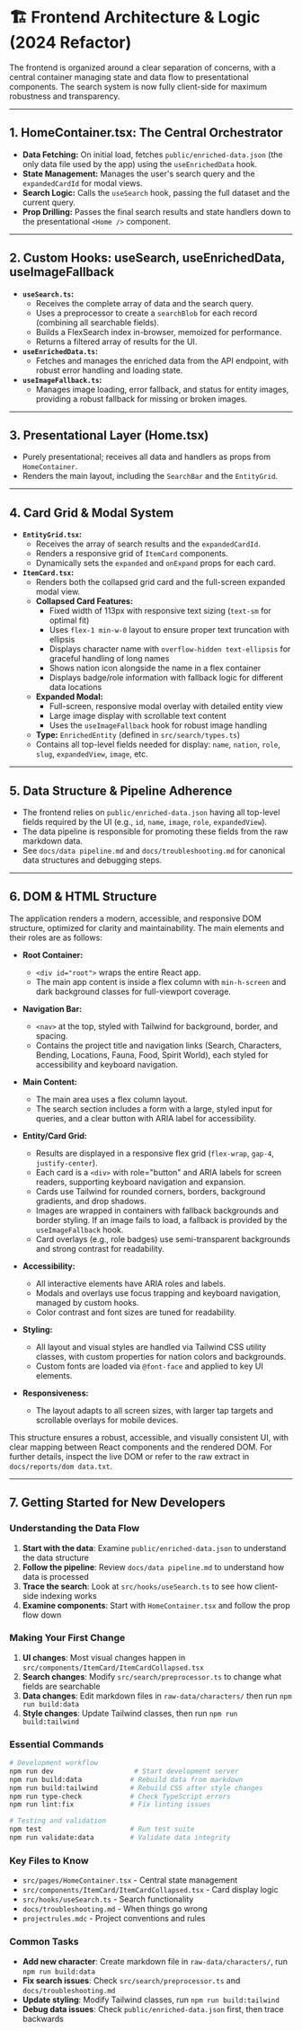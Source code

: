 # 🏗️ Frontend Architecture & Logic (2024 Refactor)

The frontend is organized around a clear separation of concerns, with a central container managing state and data flow to presentational components. The search system is now fully client-side for maximum robustness and transparency.

---

## 1. HomeContainer.tsx: The Central Orchestrator

- **Data Fetching:** On initial load, fetches `public/enriched-data.json` (the only data file used by the app) using the `useEnrichedData` hook.
- **State Management:** Manages the user's search query and the `expandedCardId` for modal views.
- **Search Logic:** Calls the `useSearch` hook, passing the full dataset and the current query.
- **Prop Drilling:** Passes the final search results and state handlers down to the presentational `<Home />` component.

---

## 2. Custom Hooks: useSearch, useEnrichedData, useImageFallback

- **`useSearch.ts`:**
  - Receives the complete array of data and the search query.
  - Uses a preprocessor to create a `searchBlob` for each record (combining all searchable fields).
  - Builds a FlexSearch index in-browser, memoized for performance.
  - Returns a filtered array of results for the UI.
- **`useEnrichedData.ts`:**
  - Fetches and manages the enriched data from the API endpoint, with robust error handling and loading state.
- **`useImageFallback.ts`:**
  - Manages image loading, error fallback, and status for entity images, providing a robust fallback for missing or broken images.

---

## 3. Presentational Layer (Home.tsx)

- Purely presentational; receives all data and handlers as props from `HomeContainer`.
- Renders the main layout, including the `SearchBar` and the `EntityGrid`.

---

## 4. Card Grid & Modal System

- **`EntityGrid.tsx`:**
  - Receives the array of search results and the `expandedCardId`.
  - Renders a responsive grid of `ItemCard` components.
  - Dynamically sets the `expanded` and `onExpand` props for each card.
- **`ItemCard.tsx`:**
  - Renders both the collapsed grid card and the full-screen expanded modal view.
  - **Collapsed Card Features:**
    - Fixed width of 113px with responsive text sizing (`text-sm` for optimal fit)
    - Uses `flex-1 min-w-0` layout to ensure proper text truncation with ellipsis
    - Displays character name with `overflow-hidden text-ellipsis` for graceful handling of long names
    - Shows nation icon alongside the name in a flex container
    - Displays badge/role information with fallback logic for different data locations
  - **Expanded Modal:**
    - Full-screen, responsive modal overlay with detailed entity view
    - Large image display with scrollable text content
    - Uses the `useImageFallback` hook for robust image handling
  - **Type:** `EnrichedEntity` (defined in `src/search/types.ts`)
  - Contains all top-level fields needed for display: `name`, `nation`, `role`, `slug`, `expandedView`, `image`, etc.

---

## 5. Data Structure & Pipeline Adherence

- The frontend relies on `public/enriched-data.json` having all top-level fields required by the UI (e.g., `id`, `name`, `image`, `role`, `expandedView`).
- The data pipeline is responsible for promoting these fields from the raw markdown data.
- See `docs/data pipeline.md` and `docs/troubleshooting.md` for canonical data structures and debugging steps.

---

## 6. DOM & HTML Structure

The application renders a modern, accessible, and responsive DOM structure, optimized for clarity and maintainability. The main elements and their roles are as follows:

- **Root Container:**
  - `<div id="root">` wraps the entire React app.
  - The main app content is inside a flex column with `min-h-screen` and dark background classes for full-viewport coverage.

- **Navigation Bar:**
  - `<nav>` at the top, styled with Tailwind for background, border, and spacing.
  - Contains the project title and navigation links (Search, Characters, Bending, Locations, Fauna, Food, Spirit World), each styled for accessibility and keyboard navigation.

- **Main Content:**
  - The main area uses a flex column layout.
  - The search section includes a form with a large, styled input for queries, and a clear button with ARIA label for accessibility.

- **Entity/Card Grid:**
  - Results are displayed in a responsive flex grid (`flex-wrap`, `gap-4`, `justify-center`).
  - Each card is a `<div>` with role="button" and ARIA labels for screen readers, supporting keyboard navigation and expansion.
  - Cards use Tailwind for rounded corners, borders, background gradients, and drop shadows.
  - Images are wrapped in containers with fallback backgrounds and border styling. If an image fails to load, a fallback is provided by the `useImageFallback` hook.
  - Card overlays (e.g., role badges) use semi-transparent backgrounds and strong contrast for readability.

- **Accessibility:**
  - All interactive elements have ARIA roles and labels.
  - Modals and overlays use focus trapping and keyboard navigation, managed by custom hooks.
  - Color contrast and font sizes are tuned for readability.

- **Styling:**
  - All layout and visual styles are handled via Tailwind CSS utility classes, with custom properties for nation colors and backgrounds.
  - Custom fonts are loaded via `@font-face` and applied to key UI elements.

- **Responsiveness:**
  - The layout adapts to all screen sizes, with larger tap targets and scrollable overlays for mobile devices.

This structure ensures a robust, accessible, and visually consistent UI, with clear mapping between React components and the rendered DOM. For further details, inspect the live DOM or refer to the raw extract in `docs/reports/dom data.txt`.

---

## 7. Getting Started for New Developers

### **Understanding the Data Flow**
1. **Start with the data**: Examine `public/enriched-data.json` to understand the data structure
2. **Follow the pipeline**: Review `docs/data pipeline.md` to understand how data is processed
3. **Trace the search**: Look at `src/hooks/useSearch.ts` to see how client-side indexing works
4. **Examine components**: Start with `HomeContainer.tsx` and follow the prop flow down

### **Making Your First Change**
1. **UI changes**: Most visual changes happen in `src/components/ItemCard/ItemCardCollapsed.tsx`
2. **Search changes**: Modify `src/search/preprocessor.ts` to change what fields are searchable
3. **Data changes**: Edit markdown files in `raw-data/characters/` then run `npm run build:data`
4. **Style changes**: Update Tailwind classes, then run `npm run build:tailwind`

### **Essential Commands**
```bash
# Development workflow
npm run dev                    # Start development server
npm run build:data            # Rebuild data from markdown
npm run build:tailwind        # Rebuild CSS after style changes
npm run type-check            # Check TypeScript errors
npm run lint:fix              # Fix linting issues

# Testing and validation
npm test                      # Run test suite
npm run validate:data         # Validate data integrity
```

### **Key Files to Know**
- `src/pages/HomeContainer.tsx` - Central state management
- `src/components/ItemCard/ItemCardCollapsed.tsx` - Card display logic
- `src/hooks/useSearch.ts` - Search functionality
- `docs/troubleshooting.md` - When things go wrong
- `projectrules.mdc` - Project conventions and rules

### **Common Tasks**
- **Add new character**: Create markdown file in `raw-data/characters/`, run `npm run build:data`
- **Fix search issues**: Check `src/search/preprocessor.ts` and `docs/troubleshooting.md`
- **Update styling**: Modify Tailwind classes, run `npm run build:tailwind`
- **Debug data issues**: Check `public/enriched-data.json` first, then trace backwards